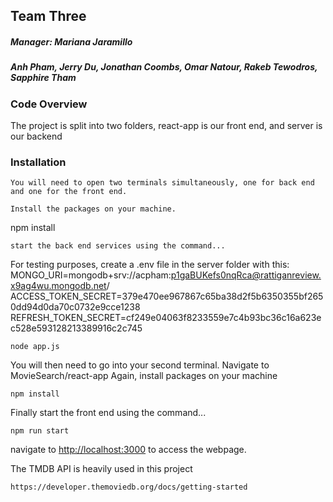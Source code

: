 ## Team Three
##### Manager: Mariana Jaramillo
##### Anh Pham, Jerry Du, Jonathan Coombs, Omar Natour, Rakeb Tewodros, Sapphire Tham
### Code Overview
The project is split into two folders, react-app is our front end, and server is our backend

### Installation
```
You will need to open two terminals simultaneously, one for back end and one for the front end.

Install the packages on your machine.
```
npm install
```
start the back end services using the command...
```
For testing purposes, create a .env file in the server folder with this: 
MONGO_URI=mongodb+srv://acpham:p1gaBUKefs0nqRca@rattiganreview.x9ag4wu.mongodb.net/
ACCESS_TOKEN_SECRET=379e470ee967867c65ba38d2f5b6350355bf2650dd94d0da70c0732e9cce1238
REFRESH_TOKEN_SECRET=cf249e04063f8233559e7c4b93bc36c16a623ec528e593128213389916c2c745
```
node app.js
```
You will then need to go into your second terminal.
Navigate to MovieSearch/react-app
Again, install packages on your machine
```
npm install
```
Finally start the front end using the command...
```
npm run start
```
navigate to <http://localhost:3000> to access the webpage.


The TMDB API is heavily used in this project
```
https://developer.themoviedb.org/docs/getting-started
```


